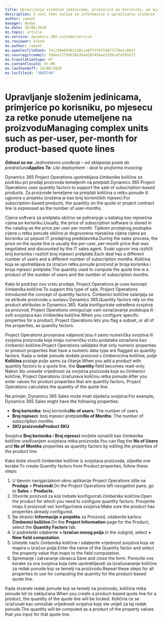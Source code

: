 ```yaml
---
title: Upravljanje složenim jedinicama, primjerice po korisniku, po mjesecu za retke ponude utemeljene na proizvodu
description: U ovoj temi nalaze se informacije o upravljanju složenim jedinicama za retke ponude koji se temelje na projektu.
author: rumant
manager: Annbe
ms.date: 10/06/2020
ms.topic: article
ms.service: dynamics-365-customerservice
ms.reviewer: kfend
ms.author: rumant
ms.openlocfilehash: 741230e69302138cce8f7379f520f7178e1c80af
ms.sourcegitcommit: fd8ea1779db2bb39a428f459ae3293c4fd785572
ms.translationtype: HT
ms.contentlocale: hr-HR
ms.lasthandoff: 10/06/2020
ms.locfileid: "3965746"
---
```

# <a name="managing-complex-units-such-as-per-user-per-month-for-product-based-quote-lines"></a><span data-ttu-id="8fef3-103">Upravljanje složenim jedinicama, primjerice po korisniku, po mjesecu za retke ponude utemeljene na proizvodu</span><span class="sxs-lookup"><span data-stu-id="8fef3-103">Managing complex units such as per-user, per-month for product-based quote lines</span></span>

<span data-ttu-id="8fef3-104">_**Odnosi se na:** Jednostavno uvođenje – od sklapanja posla do predračuna_</span><span class="sxs-lookup"><span data-stu-id="8fef3-104">_**Applies To:** Lite deployment - deal to proforma invoicing_</span></span>

<span data-ttu-id="8fef3-105">Dynamics 365 Project Operations upotrebljava čimbenike količine za podršku pri prodaji proizvoda temeljenih na pretplati.</span><span class="sxs-lookup"><span data-stu-id="8fef3-105">Dynamics 365 Project Operations uses quantity factors to support the sale of subscription-based products.</span></span> <span data-ttu-id="8fef3-106">Za proizvode temeljene na pretplati količina u retku ponude ili ugovora o projektu izražena je kao broj korisničkih mjeseci.</span><span class="sxs-lookup"><span data-stu-id="8fef3-106">For subscription-based products, the quantity on the quote or project contract line is expressed as the number of user-months.</span></span>

<span data-ttu-id="8fef3-107">Cijena softvera za pretplatu obično se pohranjuje u katalog kao mjesečna cijena po korisniku.</span><span class="sxs-lookup"><span data-stu-id="8fef3-107">Usually, the price of subscription software is stored in the catalog as the price per user per month.</span></span> <span data-ttu-id="8fef3-108">Tijekom prodajnog postupka cijena u retku ponude obično je dogovorena mjesečna cijena cijena po korisniku uz popust IT prodajnog predstavnika.</span><span class="sxs-lookup"><span data-stu-id="8fef3-108">During the sales process, the price on the quote line is usually the per-user, per-month price that was negotiated and discounted by the IT sales agent.</span></span> <span data-ttu-id="8fef3-109">Svaki ugovor ima različit broj korisnika i različit broj mjeseci pretplate.</span><span class="sxs-lookup"><span data-stu-id="8fef3-109">Each deal has a different number of users and a different number of subscription months.</span></span> <span data-ttu-id="8fef3-110">Količina koja se upotrebljava za izračun retka ponude proizvod je broja korisnika i broja mjeseci pretplate.</span><span class="sxs-lookup"><span data-stu-id="8fef3-110">The quantity used to compute the quote line is a product of the number of users and the number of subscription months.</span></span>

<span data-ttu-id="8fef3-111">Kako bi podržao ovu vrstu prodaje, Project Operations je uveo koncept čimbenika količine.</span><span class="sxs-lookup"><span data-stu-id="8fef3-111">To support this type of sale, Project Operations introduced the concept of quantity factors.</span></span> <span data-ttu-id="8fef3-112">Čimbenici količine oslanjaju se na atribute proizvoda u sustavu Dynamics 365.</span><span class="sxs-lookup"><span data-stu-id="8fef3-112">Quantity factors rely on the product attributes in Dynamics 365.</span></span> <span data-ttu-id="8fef3-113">Kada konfigurirate određena svojstva za proizvod, Project Operations omogućuje vam označavanje podskupa ili svih svojstava kao čimbenika količine.</span><span class="sxs-lookup"><span data-stu-id="8fef3-113">When you configure specific properties for a product, Project Operations lets you flag a subset, or all of the properties, as quantity factors.</span></span>

<span data-ttu-id="8fef3-114">Project Operations provjerava valjanost jesu li samo numerička svojstva ili svojstva proizvoda koja imaju numeričku vrstu podataka označena kao čimbenici količine.</span><span class="sxs-lookup"><span data-stu-id="8fef3-114">Project Operations validates that only numeric properties or product properties that have a numeric data type are flagged as quantity factors.</span></span> <span data-ttu-id="8fef3-115">Kada u redak ponude dodate proizvod s čimbenicima količine, polje **Količina** postaje polje samo za čitanje.</span><span class="sxs-lookup"><span data-stu-id="8fef3-115">When you add a product with quantity factors to a quote line, the **Quantity** field becomes read-only.</span></span> <span data-ttu-id="8fef3-116">Nakon što unesete vrijednosti za svojstva proizvoda koja su čimbenici količine, Project Operations izračunava količinu retka ponude.</span><span class="sxs-lookup"><span data-stu-id="8fef3-116">After you enter values for product properties that are quantity factors, Project Operations calculates the quantity of the quote line.</span></span>

<span data-ttu-id="8fef3-117">Na primjer, Dynamics 365 Sales može imati sljedeća svojstva:</span><span class="sxs-lookup"><span data-stu-id="8fef3-117">For example, Dynamics 365 Sales might have the following properties:</span></span>

- <span data-ttu-id="8fef3-118">**Broj korisnika**: broj korisnika</span><span class="sxs-lookup"><span data-stu-id="8fef3-118">**No of users**: The number of users</span></span>
- <span data-ttu-id="8fef3-119">**Broj mjeseci**: broj mjeseci pretplate</span><span class="sxs-lookup"><span data-stu-id="8fef3-119">**No of Months**: The number of subscription months</span></span>
- <span data-ttu-id="8fef3-120">**SKU proizvoda**</span><span class="sxs-lookup"><span data-stu-id="8fef3-120">**Product SKU**</span></span>

<span data-ttu-id="8fef3-121">Svojstva **Broj korisnika** i **Broj mjeseci** možete označiti kao čimbenike količine uređivanjem svojstava retka proizvoda.</span><span class="sxs-lookup"><span data-stu-id="8fef3-121">You can flag the **No of Users** and **No of Months** properties as quantity factors by editing the properties of the product line.</span></span>

<span data-ttu-id="8fef3-122">Kako biste stvorili čimbenike količine iz svojstava proizvoda, slijedite ove korake:</span><span class="sxs-lookup"><span data-stu-id="8fef3-122">To create Quantity factors from Product properties, follow these steps:</span></span>

1. <span data-ttu-id="8fef3-123">U lijevom navigacijskom oknu aplikacije Project Operations idite na **Prodaja** > **Proizvodi**.</span><span class="sxs-lookup"><span data-stu-id="8fef3-123">On the Project Operations left navigation pane, go to **Sales** > **Products**.</span></span>
2. <span data-ttu-id="8fef3-124">Otvorite proizvod za koji trebate konfigurirati čimbenike količine.</span><span class="sxs-lookup"><span data-stu-id="8fef3-124">Open the product for which you need to configure quantity factors.</span></span> <span data-ttu-id="8fef3-125">Provjerite imaju li proizvodi već konfigurirana svojstva.</span><span class="sxs-lookup"><span data-stu-id="8fef3-125">Make sure the product has properties already configured.</span></span>
3. <span data-ttu-id="8fef3-126">Na stranici **Informacije o projektu** za Proizvod, odaberite karticu **Čimbenici količine**.</span><span class="sxs-lookup"><span data-stu-id="8fef3-126">On the **Project Information** page for the Product, select the **Quantity Factors** tab.</span></span>
4. <span data-ttu-id="8fef3-127">U podrešetki odaberite **+ Izračun novog polja**.</span><span class="sxs-lookup"><span data-stu-id="8fef3-127">In the subgrid, select **+ New field computation**.</span></span>
5. <span data-ttu-id="8fef3-128">Unesite naziv čimbenika količine i odaberite vrijednost svojstva koja se mapira u izračun polja.</span><span class="sxs-lookup"><span data-stu-id="8fef3-128">Enter the name of the Quantity factor and select the property value that maps to the field computation.</span></span>
6. <span data-ttu-id="8fef3-129">Spremanje i zatvaranje obrasca.</span><span class="sxs-lookup"><span data-stu-id="8fef3-129">Save and close the form.</span></span> <span data-ttu-id="8fef3-130">Ponovite ove korake za sva svojstva koja ćete upotrebljavati za izračunavanje količine za redak ponude koji se temelji na proizvodu.</span><span class="sxs-lookup"><span data-stu-id="8fef3-130">Repeat these steps for all properties to use for computing the quantity for the product-based quote line.</span></span>

<span data-ttu-id="8fef3-131">Kada stvarate redak ponude koji se temelji na proizvodu, količina retka ponude bit će zaključana.</span><span class="sxs-lookup"><span data-stu-id="8fef3-131">When you create a product-based quote line for a product, the quantity of the quote line will be locked.</span></span> <span data-ttu-id="8fef3-132">Količina će se izračunati kao umnožak vrijednosti svojstva koje ste unijeli za taj redak ponude.</span><span class="sxs-lookup"><span data-stu-id="8fef3-132">The quantity will be computed as a product of the property values that you input for that quote line.</span></span>
